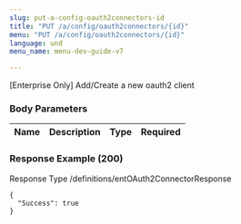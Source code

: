 ```yaml
---
slug: put-a-config-oauth2connectors-id
title: "PUT /a/config/oauth2connectors/{id}"
menu: "PUT /a/config/oauth2connectors/{id}"
language: und
menu_name: menu-dev-guide-v7

---
```








 
[Enterprise Only] Add/Create a new oauth2 client  


### Body Parameters

Name | Description | Type | Required
---|---|---|---






### Response Example (200)
Response Type /definitions/entOAuth2ConnectorResponse

```
{
  "Success": true
}
```




